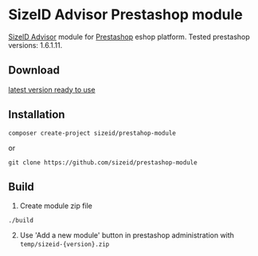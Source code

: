 # SizeID Advisor Prestashop module

[SizeID Advisor](http://demo.sizeid.com/advisor.products/) module for [Prestashop](https://www.prestashop.com/) eshop platform. Tested prestashop versions: 1.6.1.11. 


## Download

[latest version ready to use](http://developers.sizeid.com/data/prestashop/sizeid-latest.zip)

## Installation

```
composer create-project sizeid/prestahop-module
```
or
```
git clone https://github.com/sizeid/prestashop-module
```

## Build

1. Create module zip file
```
./build
```
2. Use 'Add a new module' button in prestashop administration with `temp/sizeid-{version}.zip`

